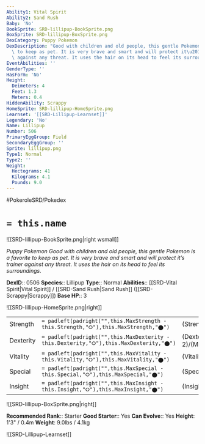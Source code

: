 ```yaml
---
Ability1: Vital Spirit
Ability2: Sand Rush
Baby: 'No'
BookSprite: SRD-lillipup-BookSprite.png
BoxSprite: SRD-lillipup-BoxSprite.png
DexCategory: Puppy Pokemon
DexDescription: "Good with children and old people, this gentle Pokemon is a favorite\
  \ to keep as pet. It is very brave and smart and will protect it\u2019s trainer\
  \ against any threat. It uses the hair on its head to feel its surroundings."
EventAbilities: ''
GenderType: ''
HasForm: 'No'
Height:
  Deimeters: 4
  Feet: 1.3
  Meters: 0.4
HiddenAbility: Scrappy
HomeSprite: SRD-lillipup-HomeSprite.png
Learnset: '[[SRD-Lillipup-Learnset]]'
Legendary: 'No'
Name: Lillipup
Number: 506
PrimaryEggGroup: Field
SecondaryEggGroup: ''
Sprite: lillipup.png
Type1: Normal
Type2: ''
Weight:
  Hectograms: 41
  Kilograms: 4.1
  Pounds: 9.0
---
```


#PokeroleSRD/Pokedex

# `= this.name`

![[SRD-lillipup-BookSprite.png|right wsmall]]

*Puppy Pokemon*
*Good with children and old people, this gentle Pokemon is a favorite to keep as pet. It is very brave and smart and will protect it’s trainer against any threat. It uses the hair on its head to feel its surroundings.*

**DexID**:: 0506
**Species**:: Lillipup
**Type**:: Normal
**Abilities**:: [[SRD-Vital Spirit|Vital Spirit]] / [[SRD-Sand Rush|Sand Rush]] ([[SRD-Scrappy|Scrappy]])
**Base HP**:: 3

![[SRD-lillipup-HomeSprite.png|right]]

|           |                                                                                        |                                          |
| --------- | -------------------------------------------------------------------------------------- | ---------------------------------------- |
| Strength  | `= padleft(padright("",this.MaxStrength - this.Strength,"⭘"),this.MaxStrength,"⬤")`    | (Strength::2)/(MaxStrength::4)   |
| Dexterity | `= padleft(padright("",this.MaxDexterity - this.Dexterity,"⭘"),this.MaxDexterity,"⬤")` | (Dexterity:: 2)/(MaxDexterity::4) |
| Vitality  | `= padleft(padright("",this.MaxVitality - this.Vitality,"⭘"),this.MaxVitality,"⬤")`    | (Vitality::2)/(MaxVitality::4)   |
| Special   | `= padleft(padright("",this.MaxSpecial - this.Special,"⭘"),this.MaxSpecial,"⬤")`       | (Special::1)/(MaxSpecial::3)     |
| Insight   | `= padleft(padright("",this.MaxInsight - this.Insight,"⭘"),this.MaxInsight,"⬤")`       | (Insight::2)/(MaxInsight::4)     |

![[SRD-lillipup-BoxSprite.png|right]]

**Recommended Rank**:: Starter
**Good Starter**:: Yes
**Can Evolve**:: Yes
**Height**: 1'3" / 0.4m
**Weight**: 9.0lbs / 4.1kg

![[SRD-Lillipup-Learnset]]